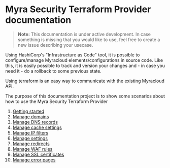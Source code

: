 # Myra Security Terraform Provider documentation

> **Note:** This documentation is under active development. In case something is missing that you would like to use, feel free to create a new issue describing your usecase.

Using HashiCorp's "Infrastructure as Code" tool, it is possible to configure/manage Myracloud elements/configurations in source code. Like this, it is easily possible to track and version your changes and - in case you need it - do a rollback to some previous state.

Using terraform is an easy way to communicate with the existing Myracloud API.

The purpose of this documentation project is to show some scenarios about how to use the Myra Security Terraform Provider

1. [Getting started](./docs/getting_started.md)
1. [Manage domains](./docs/domains.md)
1. [Manage DNS records](./docs/dns_records.md)
1. [Manage cache settings](./docs/cache_settings.md)
1. [Manage IP filters](./docs/ip_filters.md)
1. [Manage settings](./docs/settings.md)
1. [Manage redirects](./docs/redirects.md)
1. [Manage WAF rules](./docs/waf_rules.md)
1. [Manage SSL certificates](./docs/ssl_certificates.md)
1. [Manage error pages](./docs/error_pages.md)
